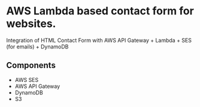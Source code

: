 # AWS Lambda based contact form for websites.

Integration of HTML Contact Form with AWS API Gateway + Lambda + SES (for emails) + DynamoDB

## Components

-   AWS SES
-   AWS API Gateway
-   DynamoDB
-   S3
